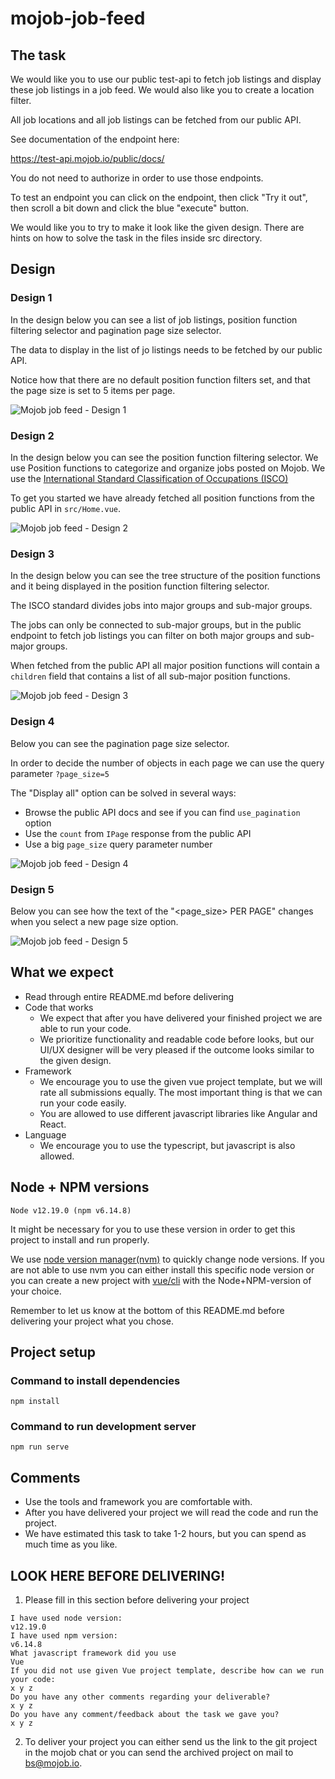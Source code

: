 # mojob-job-feed

## The task

We would like you to use our public test-api to fetch job listings and
display these job listings in a job feed. We would also like you to create
a location filter.

All job locations and all job listings can be fetched from our public API.

See documentation of the endpoint here:

https://test-api.mojob.io/public/docs/

You do not need to authorize in order to use those endpoints.

To test an endpoint you can click on the endpoint,
then click "Try it out", then scroll a bit down and click the blue
"execute" button.

We would like you to try to make it look like the given design.
There are hints on how to solve the task in the files inside src directory.

## Design

### Design 1

In the design below you can see a list of job listings, position function filtering 
selector and pagination page size selector. 

The data to display in the list of jo listings needs to be fetched by our public API.

Notice how that there are no default position function filters set, and that the page size
is set to 5 items per page.

![Mojob job feed - Design 1](documentation/1.png)

### Design 2

In the design below you can see the position function filtering selector.
We use Position functions to categorize and organize jobs posted on Mojob.
We use the [International Standard Classification of Occupations (ISCO)](https://en.wikipedia.org/wiki/International_Standard_Classification_of_Occupations)

To get you started we have already fetched all position functions from the public API
in `src/Home.vue`.

![Mojob job feed - Design 2](documentation/2.png)

### Design 3

In the design below you can see the tree structure of the position functions and it
being displayed in the position function filtering selector.

The ISCO standard divides jobs into major groups and sub-major groups.

The jobs can only be connected to sub-major groups, but in the public endpoint to
fetch job listings you can filter on both major groups and sub-major groups.

When fetched from the public API all major position functions will 
contain a `children` field that contains a list  of all sub-major position functions.

![Mojob job feed - Design 3](documentation/3.png)

### Design 4

Below you can see the pagination page size selector.

In order to decide the number of objects in each page we can use the query parameter
`?page_size=5`

The "Display all" option can be solved in several ways:
* Browse the public API docs and see if you can find `use_pagination` option
* Use the `count` from `IPage` response from the public API
* Use a big `page_size` query parameter number

![Mojob job feed - Design 4](documentation/4.png)

### Design 5

Below you can see how the text of the "<page_size> PER PAGE" changes when you select a 
new page size option.

![Mojob job feed - Design 5](documentation/5.png)



## What we expect

* Read through entire README.md before delivering
* Code that works
  - We expect that after you have delivered your finished project we are able
    to run your code.
  - We prioritize functionality and readable code before looks, but our UI/UX designer
    will be very pleased if the outcome looks similar to the given design.
* Framework
  - We encourage you to use the given vue project template, but we will rate all
    submissions equally. The most important thing is that we can run your code easily.
  - You are allowed to use different javascript libraries like Angular and React.
* Language
  - We encourage you to use the typescript, but javascript is also allowed.

## Node + NPM versions
```
Node v12.19.0 (npm v6.14.8)
```

It might be necessary for you to use these version in order to get
this project to install and run properly.

We use [node version manager(nvm)](https://github.com/nvm-sh/nvm) to
quickly change node versions. If you are not able to use nvm
you can either install this specific node version or you can
create a new project with [vue/cli](https://cli.vuejs.org/guide/creating-a-project.html#vue-create)
with the Node+NPM-version of your choice.

Remember to let us know at the bottom of this README.md before delivering your project
what you chose.

## Project setup

### Command to install dependencies
```
npm install
```
### Command to run development server
```
npm run serve
```

## Comments

* Use the tools and framework you are comfortable with. 
* After you have delivered your project we will read the code and run the project. 
* We have estimated this task to take 1-2 hours, but you can spend as much time as you like.

## LOOK HERE BEFORE DELIVERING!
1. Please fill in this section before delivering your project

```
I have used node version:
v12.19.0
I have used npm version:
v6.14.8
What javascript framework did you use
Vue
If you did not use given Vue project template, describe how can we run your code:
x y z
Do you have any other comments regarding your deliverable?
x y z
Do you have any comment/feedback about the task we gave you?
x y z
```

2. To deliver your project you can either send us the
   link to the git project in the mojob chat or you can send the archived project
   on mail to bs@mojob.io.

